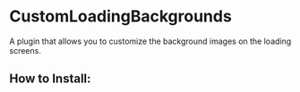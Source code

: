# CustomLoadingBackgrounds
A plugin that allows you to customize the background images on the loading screens.

## How to Install:


